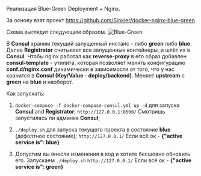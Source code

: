 Реализация Blue-Green Deployment + Nginx.

За основу взят проект https://github.com/Sinkler/docker-nginx-blue-green

Схема выглядит следующим образом. 
![Blue-Green](https://miro.medium.com/max/828/1*aE4ALY3R8CipUZzpD2XPKQ.png)


В **Consul** храним текущий запущенный инстанс - либо **green** либо **blue**. Далее **Registrator** считывает все запущенные контейнеры, и шлёт их в **Consul**.
Чтобы nginx работал как **reverse-proxy** в его образ добавлен **consul-template** - утилита, которая позволяет менять конфигурацию **conf.d/nginx.conf** 
динамически в зависимости от того, что у нас хранится в **Consul (Key/Value - deploy/backend)**. Меняет **upstream** с **green** на **blue** и наоборот.


Как запускать:

1) `docker-compose -f docker-compose-consul.yml up -d` для запуска **Consul** and **Registrator**;
 `http://127.0.0.1:8500/` Смотришь запустилась ли админка **Consul**;
2) `./deploy.sh` для запуска текущего проекта в состояние **blue** (дефолтное состояние);
`http://127.0.0.1/` Если всё ок - **{"active service is": blue}**

3) Допустим вы внесли изменения в код и хотите бесшовно обновить его. Запускаем `./deploy.sh`
`http://127.0.0.1/` Если всё ок - **{"active service is": green}**

 
